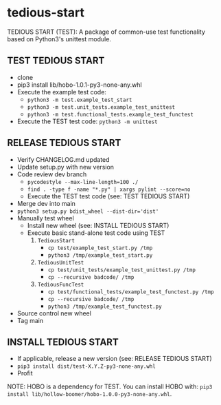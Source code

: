 # tedious-start
TEDIOUS START (TEST): A package of common-use test functionality based on Python3's unittest module.


## TEST TEDIOUS START

- clone
- pip3 install lib/hobo-1.0.1-py3-none-any.whl
- Execute the example test code:
	- `python3 -m test.example_test_start`
	- `python3 -m test.unit_tests.example_test_unittest`
	- `python3 -m test.functional_tests.example_test_functest`
- Execute the TEST test code: `python3 -m unittest`

## RELEASE TEDIOUS START

- Verify CHANGELOG.md updated
- Update setup.py with new version
- Code review dev branch
	- `pycodestyle --max-line-length=100 ./`
	- `find . -type f -name "*.py" | xargs pylint --score=no`
	- Execute the TEST test code (see: TEST TEDIOUS START)
- Merge dev into main
- `python3 setup.py bdist_wheel --dist-dir='dist'`
- Manually test wheel
	- Install new wheel (see: INSTALL TEDIOUS START)
	- Execute basic stand-alone test code using TEST
	    1. `TediousStart`
		    - `cp test/example_test_start.py /tmp`
		    - `python3 /tmp/example_test_start.py`
		2. `TediousUnitTest`
			- `cp test/unit_tests/example_test_unittest.py /tmp`
			- `cp --recursive badcode/ /tmp`
		3. `TediousFuncTest`
		    - `cp test/functional_tests/example_test_functest.py /tmp`
		    - `cp --recursive badcode/ /tmp`
		    - `python3 /tmp/example_test_functest.py`
- Source control new wheel
- Tag main

## INSTALL TEDIOUS START

- If applicable, release a new version (see: RELEASE TEDIOUS START)
- `pip3 install dist/test-X.Y.Z-py3-none-any.whl`
- Profit

NOTE: HOBO is a dependency for TEST.  You can install HOBO with: `pip3 install lib/hollow-boomer/hobo-1.0.0-py3-none-any.whl`.
